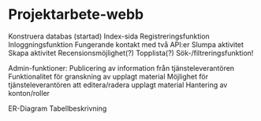 # Projektarbete-webb

Konstruera databas (startad)
Index-sida
Registreringsfunktion
Inloggningsfunktion
Fungerande kontakt med två API:er
Slumpa aktivitet
Skapa aktivitet
Recensionsmöjlighet(?)
Topplista(?)
Sök-/filtreringsfunktion!

Admin-funktioner:
    Publicering av information från tjänsteleverantören
    Funktionalitet för granskning av upplagt material
    Möjlighet för tjänsteleverantören att editera/radera upplagt material
    Hantering av konton/roller

ER-Diagram
Tabellbeskrivning
